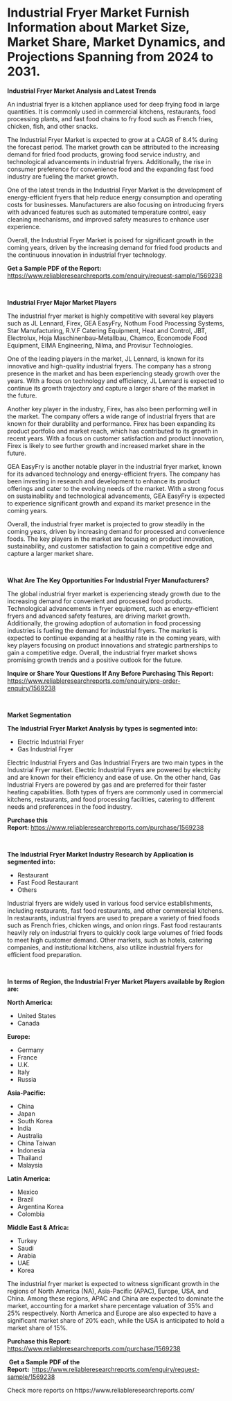 <p><h1>Industrial Fryer Market Furnish Information about Market Size, Market Share, Market Dynamics, and Projections Spanning from 2024 to 2031.</h1></p><p><strong>Industrial Fryer Market Analysis and Latest Trends</strong></p>
<p><p>An industrial fryer is a kitchen appliance used for deep frying food in large quantities. It is commonly used in commercial kitchens, restaurants, food processing plants, and fast food chains to fry food such as French fries, chicken, fish, and other snacks.</p><p>The Industrial Fryer Market is expected to grow at a CAGR of 8.4% during the forecast period. The market growth can be attributed to the increasing demand for fried food products, growing food service industry, and technological advancements in industrial fryers. Additionally, the rise in consumer preference for convenience food and the expanding fast food industry are fueling the market growth.</p><p>One of the latest trends in the Industrial Fryer Market is the development of energy-efficient fryers that help reduce energy consumption and operating costs for businesses. Manufacturers are also focusing on introducing fryers with advanced features such as automated temperature control, easy cleaning mechanisms, and improved safety measures to enhance user experience.</p><p>Overall, the Industrial Fryer Market is poised for significant growth in the coming years, driven by the increasing demand for fried food products and the continuous innovation in industrial fryer technology.</p></p>
<p><strong>Get a Sample PDF of the Report:&nbsp;</strong> <a href="https://www.reliableresearchreports.com/enquiry/request-sample/1569238">https://www.reliableresearchreports.com/enquiry/request-sample/1569238</a></p>
<p>&nbsp;</p>
<p><strong>Industrial Fryer Major Market Players</strong></p>
<p><p>The industrial fryer market is highly competitive with several key players such as JL Lennard, Firex, GEA EasyFry, Nothum Food Processing Systems, Star Manufacturing, R.V.F Catering Equipment, Heat and Control, JBT, Electrolux, Hoja Maschinenbau-Metallbau, Chamco, Economode Food Equipment, EIMA Engineering, Nilma, and Provisur Technologies.</p><p>One of the leading players in the market, JL Lennard, is known for its innovative and high-quality industrial fryers. The company has a strong presence in the market and has been experiencing steady growth over the years. With a focus on technology and efficiency, JL Lennard is expected to continue its growth trajectory and capture a larger share of the market in the future.</p><p>Another key player in the industry, Firex, has also been performing well in the market. The company offers a wide range of industrial fryers that are known for their durability and performance. Firex has been expanding its product portfolio and market reach, which has contributed to its growth in recent years. With a focus on customer satisfaction and product innovation, Firex is likely to see further growth and increased market share in the future.</p><p>GEA EasyFry is another notable player in the industrial fryer market, known for its advanced technology and energy-efficient fryers. The company has been investing in research and development to enhance its product offerings and cater to the evolving needs of the market. With a strong focus on sustainability and technological advancements, GEA EasyFry is expected to experience significant growth and expand its market presence in the coming years.</p><p>Overall, the industrial fryer market is projected to grow steadily in the coming years, driven by increasing demand for processed and convenience foods. The key players in the market are focusing on product innovation, sustainability, and customer satisfaction to gain a competitive edge and capture a larger market share.</p></p>
<p>&nbsp;</p>
<p><strong>What Are The Key Opportunities For Industrial Fryer Manufacturers?</strong></p>
<p><p>The global industrial fryer market is experiencing steady growth due to the increasing demand for convenient and processed food products. Technological advancements in fryer equipment, such as energy-efficient fryers and advanced safety features, are driving market growth. Additionally, the growing adoption of automation in food processing industries is fueling the demand for industrial fryers. The market is expected to continue expanding at a healthy rate in the coming years, with key players focusing on product innovations and strategic partnerships to gain a competitive edge. Overall, the industrial fryer market shows promising growth trends and a positive outlook for the future.</p></p>
<p><strong>Inquire or Share Your Questions If Any Before Purchasing This Report:</strong> <a href="https://www.reliableresearchreports.com/enquiry/pre-order-enquiry/1569238">https://www.reliableresearchreports.com/enquiry/pre-order-enquiry/1569238</a></p>
<p>&nbsp;</p>
<p><strong>Market Segmentation</strong></p>
<p><strong>The Industrial Fryer Market Analysis by types is segmented into:</strong></p>
<p><ul><li>Electric Industrial Fryer</li><li>Gas Industrial Fryer</li></ul></p>
<p><p>Electric Industrial Fryers and Gas Industrial Fryers are two main types in the Industrial Fryer market. Electric Industrial Fryers are powered by electricity and are known for their efficiency and ease of use. On the other hand, Gas Industrial Fryers are powered by gas and are preferred for their faster heating capabilities. Both types of fryers are commonly used in commercial kitchens, restaurants, and food processing facilities, catering to different needs and preferences in the food industry.</p></p>
<p><strong>Purchase this Report:&nbsp;</strong><a href="https://www.reliableresearchreports.com/purchase/1569238">https://www.reliableresearchreports.com/purchase/1569238</a></p>
<p>&nbsp;</p>
<p><strong>The Industrial Fryer Market Industry Research by Application is segmented into:</strong></p>
<p><ul><li>Restaurant</li><li>Fast Food Restaurant</li><li>Others</li></ul></p>
<p><p>Industrial fryers are widely used in various food service establishments, including restaurants, fast food restaurants, and other commercial kitchens. In restaurants, industrial fryers are used to prepare a variety of fried foods such as French fries, chicken wings, and onion rings. Fast food restaurants heavily rely on industrial fryers to quickly cook large volumes of fried foods to meet high customer demand. Other markets, such as hotels, catering companies, and institutional kitchens, also utilize industrial fryers for efficient food preparation.</p></p>
<p>&nbsp;</p>
<p><strong>In terms of Region, the Industrial Fryer Market Players available by Region are:</strong></p>
<p>
    <p> <strong> North America: </strong>
        <ul>
            <li>United States</li>
            <li>Canada</li>
        </ul>
        </p> 
    <p> <strong> Europe: </strong>
        <ul>
            <li>Germany</li>
            <li>France</li>
            <li>U.K.</li>
            <li>Italy</li>
            <li>Russia</li>
        </ul>
        </p> 
    <p> <strong> Asia-Pacific: </strong>
        <ul>
            <li>China</li>
            <li>Japan</li>
            <li>South Korea</li>
            <li>India</li>
            <li>Australia</li>
            <li>China Taiwan</li>
            <li>Indonesia</li>
            <li>Thailand</li>
            <li>Malaysia</li>
        </ul>
        </p> 
    <p> <strong> Latin America: </strong>
        <ul>
            <li>Mexico</li>
            <li>Brazil</li>
            <li>Argentina Korea</li>
            <li>Colombia</li>
        </ul>
        </p> 
    <p> <strong> Middle East & Africa: </strong>
        <ul>
            <li>Turkey</li>
            <li>Saudi</li>
            <li>Arabia</li>
            <li>UAE</li>
            <li>Korea</li>
        </ul>
    </p>
    </p>
<p><p>The industrial fryer market is expected to witness significant growth in the regions of North America (NA), Asia-Pacific (APAC), Europe, USA, and China. Among these regions, APAC and China are expected to dominate the market, accounting for a market share percentage valuation of 35% and 25% respectively. North America and Europe are also expected to have a significant market share of 20% each, while the USA is anticipated to hold a market share of 15%.</p></p>
<p><strong>Purchase this Report: </strong><a href="https://www.reliableresearchreports.com/purchase/1569238">https://www.reliableresearchreports.com/purchase/1569238</a></p>
<p>&nbsp;<strong>Get a Sample PDF of the Report:&nbsp;&nbsp;</strong><a href="https://www.reliableresearchreports.com/enquiry/request-sample/1569238">https://www.reliableresearchreports.com/enquiry/request-sample/1569238</a></p>
<p><strong></strong></p>
<p>Check more reports on https://www.reliableresearchreports.com/</p>